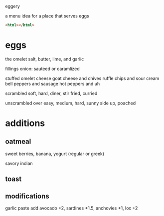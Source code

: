  eggery

a menu idea for a place that serves eggs

```html
<html></html>
```

# eggs

the omelet
salt, butter, lime, and garlic

fillings
onion: sauteed or caramlized


stuffed omelet
cheese
goat cheese and chives
ruffle chips and sour cream
bell peppers and sausage
hot peppers and uh

scrambled
soft, hard, diner, stir fried, curried

unscrambled
over easy, medium, hard, sunny side up, poached

# additions

## oatmeal

sweet
berries, banana, yogurt (regular or greek)

savory
indian

## toast

## modifications

garlic paste
add avocado +2, sardines +1.5, anchovies +1, lox +2
